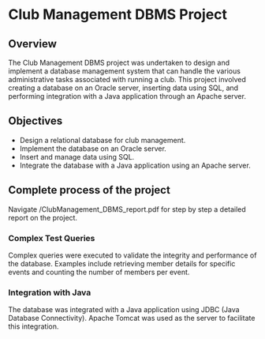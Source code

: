# Club Management DBMS Project

## Overview
The Club Management DBMS project was undertaken to design and implement a database management system that can handle the various administrative tasks associated with running a club. This project involved creating a database on an Oracle server, inserting data using SQL, and performing integration with a Java application through an Apache server.

## Objectives
- Design a relational database for club management.
- Implement the database on an Oracle server.
- Insert and manage data using SQL.
- Integrate the database with a Java application using an Apache server.

## Complete process of the project
Navigate /ClubManagement_DBMS_report.pdf for step by step a detailed report on the project.

### Complex Test Queries
Complex queries were executed to validate the integrity and performance of the database. Examples include retrieving member details for specific events and counting the number of members per event.

### Integration with Java
The database was integrated with a Java application using JDBC (Java Database Connectivity). Apache Tomcat was used as the server to facilitate this integration.
